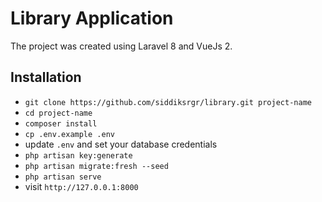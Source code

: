# Library Application

The project was created using Laravel 8 and VueJs 2.

## Installation

-   `git clone https://github.com/siddiksrgr/library.git project-name `
-   `cd project-name`
-   `composer install`
-   `cp .env.example .env`
-   update `.env` and set your database credentials
-   `php artisan key:generate`
-   `php artisan migrate:fresh --seed`
-   `php artisan serve`
-   visit `http://127.0.0.1:8000`
